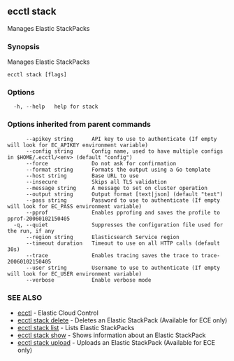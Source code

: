## ecctl stack

Manages Elastic StackPacks

### Synopsis

Manages Elastic StackPacks

```
ecctl stack [flags]
```

### Options

```
  -h, --help   help for stack
```

### Options inherited from parent commands

```
      --apikey string      API key to use to authenticate (If empty will look for EC_APIKEY environment variable)
      --config string      Config name, used to have multiple configs in $HOME/.ecctl/<env> (default "config")
      --force              Do not ask for confirmation
      --format string      Formats the output using a Go template
      --host string        Base URL to use
      --insecure           Skips all TLS validation
      --message string     A message to set on cluster operation
      --output string      Output format [text|json] (default "text")
      --pass string        Password to use to authenticate (If empty will look for EC_PASS environment variable)
      --pprof              Enables pprofing and saves the profile to pprof-20060102150405
  -q, --quiet              Suppresses the configuration file used for the run, if any
      --region string      Elasticsearch Service region
      --timeout duration   Timeout to use on all HTTP calls (default 30s)
      --trace              Enables tracing saves the trace to trace-20060102150405
      --user string        Username to use to authenticate (If empty will look for EC_USER environment variable)
      --verbose            Enable verbose mode
```

### SEE ALSO

* [ecctl](ecctl.md)	 - Elastic Cloud Control
* [ecctl stack delete](ecctl_stack_delete.md)	 - Deletes an Elastic StackPack (Available for ECE only)
* [ecctl stack list](ecctl_stack_list.md)	 - Lists Elastic StackPacks
* [ecctl stack show](ecctl_stack_show.md)	 - Shows information about an Elastic StackPack
* [ecctl stack upload](ecctl_stack_upload.md)	 - Uploads an Elastic StackPack (Available for ECE only)

